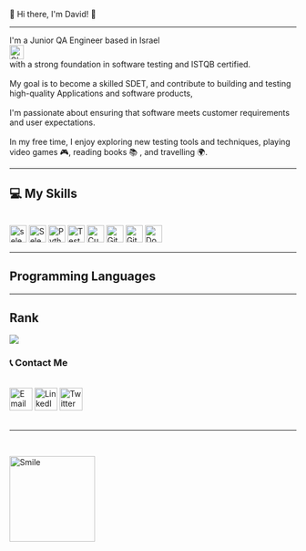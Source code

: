  👋 Hi there, I'm David! 👋
<hr>
I'm a Junior QA Engineer based in Israel<br> <span> <img src="https://img.icons8.com/?size=2x&id=NTsYlUSE7CmD&format=png" alt="Globus" width="25" height="25" /> <br>
with a strong foundation in software testing and ISTQB certified. <br><br>
 My goal is to become a skilled SDET, <span> and contribute to building and testing high-quality Applications and software products, <br><br>
 I'm passionate about ensuring that software meets customer requirements and user expectations.<br><br>
 In my free time, I enjoy exploring new testing tools and techniques, playing video games 🎮<span>, reading books 📚<span> , and travelling 🌍<span>.<br>
 <hr>


## 💻 My Skills
<br>

<div align="left">
  
  <img src="https://img.icons8.com/?size=2x&id=VOnRj9vGpXV8&format=png" alt="selenium" width="30" height="30" />
  <img src="https://img.icons8.com/?size=2x&id=WbhlkucPF3tZ&format=png" alt="Selenium Test Automation" width="30" height="30" />
  <img src="https://cdn.iconscout.com/icon/free/png-256/python-3521655-2945099.png" alt="Python" widt h="30" height="30" />
  <img src="https://img.icons8.com/color/48/000000/test-tube-rack.png" alt="TestNG" width="30" height="30"/>
  <img src="https://img.icons8.com/color/48/000000/cucumber.png" alt="Cucumber" width="30" height="30"/>
  <img src="https://img.icons8.com/color/48/000000/git.png" alt="Git" width="30" height="30" />
  <img src="https://img.icons8.com/color/48/000000/github.png" alt="GitHub" width="30" height="30" />
  <img src="https://img.icons8.com/color/48/000000/docker.png" alt="Docker" width="30" height="30"/> 
   
</div>
<hr>

## Programming Languages 
 

 <hr>
 
## Rank 
 
 <a href=""> <img align="center" src="https://github-readme-stats-sigma-five.vercel.app/api/top-langs/?username=iDereje&theme=react&line_height=40&hide=css"/> </a>
 <br>
 

 
### 📞 Contact Me 
 
<br>

<div align="left">
  <a href="mailto:david.dereje@gmail.com"><img src="https://img.icons8.com/color/48/000000/gmail.png" alt="Email" width="40" height="40"/></a>
  <a href="https://www.linkedin.com/in/daviddereje/"><img src="https://img.icons8.com/color/48/000000/linkedin.png" alt="LinkedIn" width="40" height="40"/></a>
  <a href="https://twitter.com/david_dereje"><img src="https://img.icons8.com/color/48/000000/twitter.png" alt="Twitter" width="40" height="40"/></a>
</div>
 
 <br>
 <hr>
  <br>

<span>  <img src="https://img.icons8.com/?size=512&id=IFmZRpbkaJYA&format=png" alt="Smile " width="150" height="150" />
